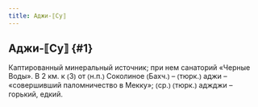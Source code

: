 ```yaml
---
title: Аджи-⟦Су⟧
---
```

## Аджи-⟦Су⟧ {#1}

Каптированный минеральный источник; при нем санаторий «Черные Воды». В 2 км. к ⦅З⦆ от ⦅н.п.⦆ Соколиное ⦅Бахч.⦆ – ⦅тюрк.⦆ аджи – «совершивший паломничество в Мекку»; ⦅ср.⦆ ⦅тюрк.⦆ аджджи – горький, едкий.
